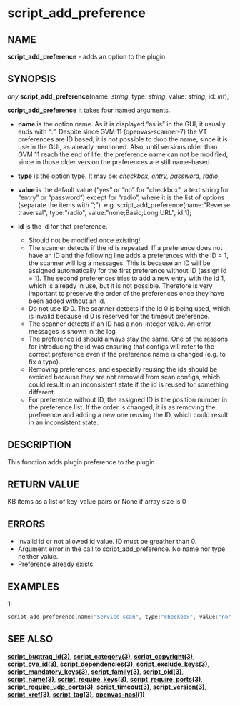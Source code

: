 # script_add_preference

## NAME

**script_add_preference** - adds an option to the plugin. 

## SYNOPSIS

*any* **script_add_preference**(name: *string*, type: *string*, value: *string*, id: *int*);

**script_add_preference** It takes four named arguments.
- **name** is the option name. As it is displayed “as is” in the GUI, it usually ends with “:”. Despite since GVM 11 (openvas-scanner-7) the VT preferences are ID based, it is not possible to drop the name, since it is use in the GUI, as already mentioned. Also, until versions older than GVM 11 reach the end of life, the preference name can not be modified, since in those older version the preferences are still name-based.

- **type** is the option type. It may be: *checkbox, entry, password, radio*

- **value** is the default value (“yes” or “no” for "checkbox", a text string for “entry” or “password”) except for “radio”, where it is the list of options (separate the items with “;”). e.g.
    script_add_preference(name:"Reverse traversal", type:"radio", value:"none;Basic;Long URL", id:1);

- **id** is the id for that preference.
  - Should not be modified once existing!
  - The scanner detects if the id is repeated. If a preference does not have an ID and the following line adds a preferences with the ID = 1, the scanner will log a messages. This is because an ID will be assigned automatically for the first preference without ID (assign id = 1). The second preferences tries to add a new entry with the id 1, which is already in use, but it is not possible. Therefore is very important to preserve the order of the preferences once they have been added without an id.
  - Do not use ID 0. The scanner detects if the id 0 is being used, which is invalid because id 0 is reserved for the timeout preference.
  - The scanner detects if an ID has a non-integer value. An error messages is shown in the log
  - The preference id should always stay the same. One of the reasons for introducing the id was ensuring that configs will refer to the correct preference even if the preference name is changed (e.g. to fix a typo).
  - Removing preferences, and especially reusing the ids should be avoided because they are not removed from scan configs, which could result in an inconsistent state if the id is reused for something different.
  - For preference without ID, the assigned ID is the position number in the preference list. If the order is changed, it is as removing the preference and adding a new one reusing the ID, which could result in an inconsistent state.


## DESCRIPTION

This function adds plugin preference to the plugin.

## RETURN VALUE

KB items as a list of key-value pairs or None if array size is 0

## ERRORS

 - Invalid id or not allowed id value. ID must be greather than 0. 
 - Argument error in the call to script_add_preference. No name nor type neither value.
 - Preference already exists.
 
## EXAMPLES

**1**: 
```cpp
script_add_preference(name:"Service scan", type:"checkbox", value:"no", id:2);

```

## SEE ALSO

**[script_bugtraq_id(3)](script_bugtraq_id.md)**, **[script_category(3)](script_category.md)**, **[script_copyright(3)](script_copyright.md)**, **[script_cve_id(3)](script_cve_id.md)**, **[script_dependencies(3)](script_dependencies.md)**, **[script_exclude_keys(3)](script_exclude_keys.md)**, **[script_mandatory_keys(3)](script_mandatory_keys.md)**, **[script_family(3)](script_family.md)**, **[script_oid(3)](script_oid.md)**, **[script_name(3)](script_name.md)**, **[script_require_keys(3)](script_require_keys.md)**, **[script_require_ports(3)](script_require_ports.md)**, **[script_require_udp_ports(3)](script_require_udp_ports.md)**, **[script_timeout(3)](script_timeout.md)**, **[script_version(3)](script_version.md)**, **[script_xref(3)](script_xref.md)**, **[script_tag(3)](script_tag.md)**, **[openvas-nasl(1)](../../openvas-nasl.md)**
